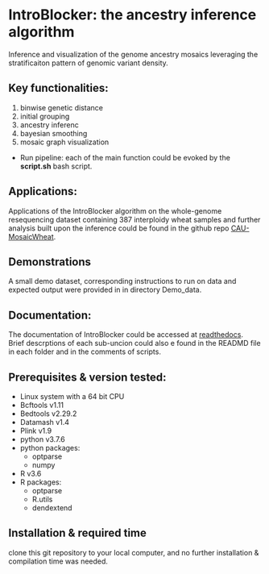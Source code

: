 # IntroBlocker: the ancestry inference algorithm
Inference and visualization of the genome ancestry mosaics leveraging the stratificaiton pattern of genomic variant density.

## Key functionalities:
1. binwise genetic distance
2. initial grouping
3. ancestry inferenc
4. bayesian smoothing
5. mosaic graph visualization

+ Run pipeline: each of the main function could be evoked by the **script.sh** bash script.

## Applications:
Applications of the IntroBlocker algorithm on the whole-genome resequencing dataset containing 387 interploidy wheat samples and further analysis built upon the inference could be found in the github repo [CAU-MosaicWheat](https://github.com/wangzihell/CAU-MosaicWheat).

## Demonstrations
A small demo dataset, corresponding instructions to run on data and expected output were provided in in directory Demo_data. 

## Documentation:
The documentation of IntroBlocker could be accessed at [readthedocs](https://introblocker.readthedocs.io/en/latest/).  
Brief descrptions of each sub-uncion could also e found in the READMD file in each folder and in the comments of scripts.  

## Prerequisites & version tested:
+ Linux system with a 64 bit CPU
+ Bcftools v1.11
+ Bedtools v2.29.2
+ Datamash v1.4
+ Plink v1.9
+ python v3.7.6
+ python packages:
  + optparse
  + numpy
+ R v3.6
+ R packages:
  + optparse
  + R.utils
  + dendextend

## Installation & required time
clone this git repository to your local computer, and no further installation & compilation time was needed.
